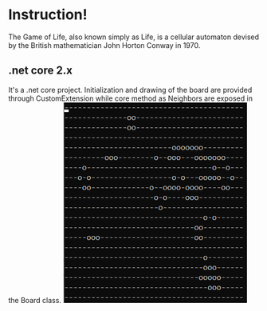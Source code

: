 # Instruction!

The Game of Life, also known simply as Life, is a cellular automaton devised by the British mathematician John Horton Conway in 1970.


## .net core 2.x
 It's a .net core project. 
 Initialization and drawing of the board are provided through CustomExtension while core method as Neighbors are exposed in the Board class.
 ![Game of Life](glf.PNG)
 